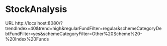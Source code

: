 # StockAnalysis
URL http://localhost:8080/?trendIndex=40&trend=high&regularFundFilter=regular&schemeCategoryDebtFundFilter=yes&schemeCategoryFilter=Other%20Scheme%20-%20Index%20Funds